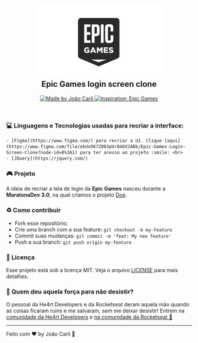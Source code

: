 <h2 align="center">
  <img src="img/epiclogo.png" width="350px" /><br>
  Epic Games login screen clone
</h2>
  <p align="center">
    <a href="https://insanitydev.netlify.com/" target="_blank">
      <img alt="Made by João Carli" src="https://img.shields.io/badge/made%20by-Jo%C3%A3o%20Carli-lightgrey">
    </a>
   <a href="https://www.epicgames.com/store/pt-BR/?lang=pt-BR" target="_blank">
      <img alt="Inspiration: Epic Games" src="https://img.shields.io/badge/inspiration%3A-Epic%20Games-lightgrey">
    </a>
  </p>

  <br>
  
  ### :computer: Linguagens e Tecnologias usadas para recriar a interface:
    - [Figma](https://www.figma.com/) para recriar a UI. Clique [aqui](https://www.figma.com/file/ekUo5K7Z883pUr84OV2ABk/Epic-Games-Login-Screen-Clone?node-id=0%3A1) para ter acesso ao projeto :smile: <br>
    - [JQuery](https://jquery.com/)

  ### 🎮 Projeto
  A ideia de recriar a tela de login da <b>Epic Games</b> nasceu durante a <b>MaratonaDev 3.0</b>, na qual criamos o projeto [Doe](https://github.com/fl4m3x/doe). 

### :recycle: Como contribuir

- Fork esse repositório;
- Crie uma branch com a sua feature: `git checkout -b my-feature`
- Commit suas mudanças: `git commit -m 'feat: My new feature'`
- Push a sua branch: `git push origin my-feature`

### :memo: Licença

Esse projeto está sob a licença MIT. Veja o arquivo [LICENSE](LICENSE.md) para mais detalhes.

### :muscle: Quem deu aquela força para não desistir?

O pessoal da He4rt Developers e da Rocketseat deram aquela mão quando as coisas ficaram ruins e me salvaram, sem me deixar desistir!
Entrem na [comunidade da He4rt Developers](https://discord.gg/8mA4CM2) e [na comunidade da Rocketseat :rocket:](https://discordapp.com/invite/gCRAFhc)

---
Feito com ❤️ by João Carli :wave: